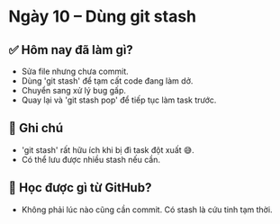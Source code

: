 # Ngày 10 – Dùng git stash

## ✅ Hôm nay đã làm gì?
- Sửa file nhưng chưa commit.
- Dùng 'git stash' để tạm cất code đang làm dở.
- Chuyển sang xử lý bug gấp.
- Quay lại và 'git stash pop' để tiếp tục làm task trước.

## 🤔 Ghi chú
- 'git stash' rất hữu ích khi bị đì task đột xuất 😅.
- Có thể lưu được nhiều stash nếu cần.

## 📘 Học được gì từ GitHub?
- Không phải lúc nào cũng cần commit. Có stash là cứu tinh tạm thời.


